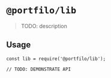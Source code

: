 # `@portfilo/lib`

> TODO: description

## Usage

```
const lib = require('@portfilo/lib');

// TODO: DEMONSTRATE API
```
